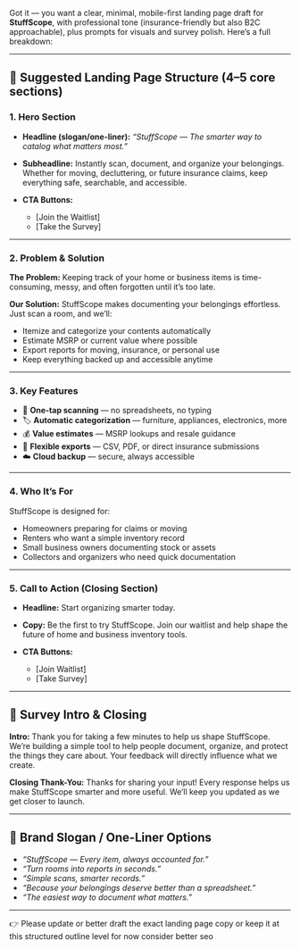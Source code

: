 Got it — you want a clear, minimal, mobile-first landing page draft for **StuffScope**, with professional tone (insurance-friendly but also B2C approachable), plus prompts for visuals and survey polish. Here’s a full breakdown:

---

## 🔹 Suggested Landing Page Structure (4–5 core sections)

### 1. Hero Section

* **Headline (slogan/one-liner):**
  *“StuffScope — The smarter way to catalog what matters most.”*
* **Subheadline:**
  Instantly scan, document, and organize your belongings. Whether for moving, decluttering, or future insurance claims, keep everything safe, searchable, and accessible.
* **CTA Buttons:**

  * \[Join the Waitlist]
  * \[Take the Survey]

---

### 2. Problem & Solution

**The Problem:**
Keeping track of your home or business items is time-consuming, messy, and often forgotten until it’s too late.

**Our Solution:**
StuffScope makes documenting your belongings effortless. Just scan a room, and we’ll:

* Itemize and categorize your contents automatically
* Estimate MSRP or current value where possible
* Export reports for moving, insurance, or personal use
* Keep everything backed up and accessible anytime

---

### 3. Key Features

* 📸 **One-tap scanning** — no spreadsheets, no typing
* 🏷️ **Automatic categorization** — furniture, appliances, electronics, more
* 💰 **Value estimates** — MSRP lookups and resale guidance
* 📂 **Flexible exports** — CSV, PDF, or direct insurance submissions
* ☁️ **Cloud backup** — secure, always accessible

---

### 4. Who It’s For

StuffScope is designed for:

* Homeowners preparing for claims or moving
* Renters who want a simple inventory record
* Small business owners documenting stock or assets
* Collectors and organizers who need quick documentation

---

### 5. Call to Action (Closing Section)

* **Headline:**
  Start organizing smarter today.
* **Copy:**
  Be the first to try StuffScope. Join our waitlist and help shape the future of home and business inventory tools.
* **CTA Buttons:**

  * \[Join Waitlist]
  * \[Take Survey]

---

## 🔹 Survey Intro & Closing

**Intro:**
Thank you for taking a few minutes to help us shape StuffScope. We’re building a simple tool to help people document, organize, and protect the things they care about. Your feedback will directly influence what we create.

**Closing Thank-You:**
Thanks for sharing your input! Every response helps us make StuffScope smarter and more useful. We’ll keep you updated as we get closer to launch.

---

## 🔹 Brand Slogan / One-Liner Options

* *“StuffScope — Every item, always accounted for.”*
* *“Turn rooms into reports in seconds.”*
* *“Simple scans, smarter records.”*
* *“Because your belongings deserve better than a spreadsheet.”*
* *“The easiest way to document what matters.”*

---


👉 Please update or better draft the exact landing page copy or keep it at this structured outline level for now consider better seo 

